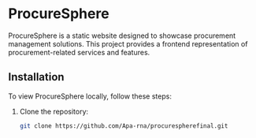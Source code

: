 # ProcureSphere

ProcureSphere is a static website designed to showcase procurement management solutions. This project provides a frontend representation of procurement-related services and features.


## Installation

To view ProcureSphere locally, follow these steps:

1. Clone the repository:

   ```bash
   git clone https://github.com/Apa-rna/procurespherefinal.git
